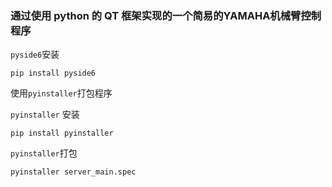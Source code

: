 ### 通过使用 python 的 QT 框架实现的一个简易的YAMAHA机械臂控制程序


`pyside6`安装
```shell
pip install pyside6
```

使用`pyinstaller`打包程序

`pyinstaller` 安装
```shell
pip install pyinstaller
```

`pyinstaller`打包
```shell
pyinstaller server_main.spec
```